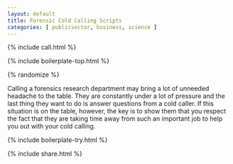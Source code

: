 ```yaml
---
layout: default
title: Forensic Cold Calling Scripts
categories: [ publicsector, business, science ]
---
```


{% include call.html %}

{% include boilerplate-top.html %}


{% randomize %}

Calling a forensics research department may bring a lot of unneeded headache to the table.  They are constantly under a lot of pressure and the last thing they want to do is answer questions from a cold caller.  If this situation is on the table, however, the key is to show them that you respect the fact that they are taking time away from such an important job to help you out with your cold calling.

{% include boilerplate-try.html %}

{% include share.html %}